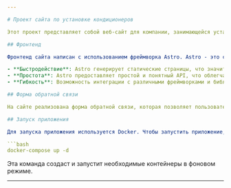 ```yaml
---

# Проект сайта по установке кондиционеров

Этот проект представляет собой веб-сайт для компании, занимающейся установкой кондиционеров. Сайт предоставляет информацию об услугах компании и содержит форму обратной связи, которая позволяет пользователям оставлять запросы, отправляемые через Telegram-бот.

## Фронтенд

Фронтенд сайта написан с использованием фреймворка Astro. Astro - это современный фреймворк для создания статических сайтов, который позволяет легко интегрировать различные библиотеки и фреймворки, такие как React, Vue и другие. Основные преимущества Astro:

- **Быстродействие**: Astro генерирует статические страницы, что значительно ускоряет загрузку сайта.
- **Простота**: Astro предоставляет простой и понятный API, что облегчает разработку и поддержку кода.
- **Гибкость**: Возможность интеграции с различными фреймворками и библиотеками.

## Форма обратной связи

На сайте реализована форма обратной связи, которая позволяет пользователям отправлять запросы на установку кондиционеров. Форма интегрирована с Telegram-ботом и отправляет сообщения напрямую в Telegram-бот, что обеспечивает быстрый отклик на запросы клиентов.

## Запуск приложения

Для запуска приложения используется Docker. Чтобы запустить приложение, выполните следующую команду:

```bash
docker-compose up -d
```

Эта команда создаст и запустит необходимые контейнеры в фоновом режиме.

---
```

